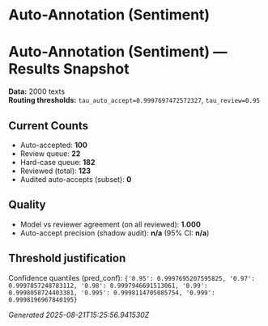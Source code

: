 # Auto-Annotation (Sentiment)

# Auto-Annotation (Sentiment) — Results Snapshot

**Data:** 2000 texts  
**Routing thresholds:** `tau_auto_accept=0.9997697472572327`, `tau_review=0.95`

## Current Counts
- Auto-accepted: **100**
- Review queue: **22**
- Hard-case queue: **182**
- Reviewed (total): **123**
- Audited auto-accepts (subset): **0**

## Quality
- Model vs reviewer agreement (on all reviewed): **1.000**
- Auto-accept precision (shadow audit): **n/a** (95% CI: **n/a**)

## Threshold justification
Confidence quantiles (pred_conf): `{'0.95': 0.9997695207595825, '0.97': 0.9997857248783112, '0.98': 0.9997946691513061, '0.99': 0.9998058724403381, '0.995': 0.9998114705085754, '0.999': 0.9998196967840195}`

*Generated 2025-08-21T15:25:56.941530Z*
